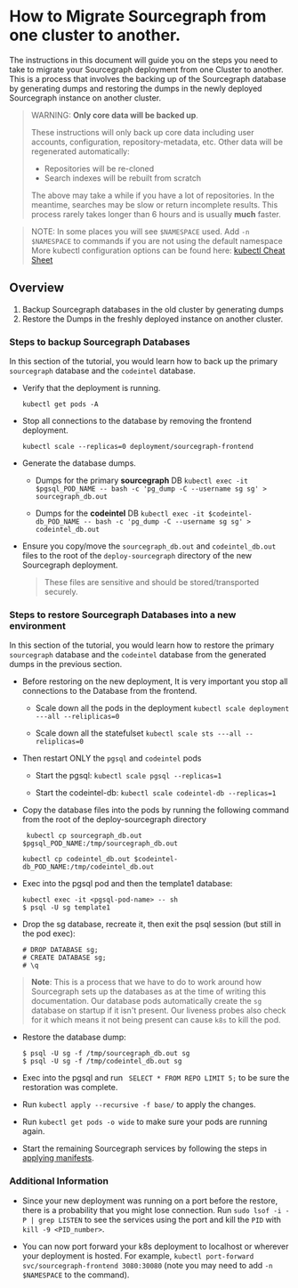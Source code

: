 # How to Migrate Sourcegraph from one cluster to another.

The instructions in this document will guide you on the steps you need to take to migrate your Sourcegraph deployment from one Cluster to another. This is a process that involves the backing up of the Sourcegraph database by generating dumps and restoring the dumps in the newly deployed Sourcegraph instance on another cluster.

> WARNING: **Only core data will be backed up**.
>
> These instructions will only back up core data including user accounts, configuration, repository-metadata, etc. Other data will be regenerated automatically:
>
> - Repositories will be re-cloned
> - Search indexes will be rebuilt from scratch
>
> The above may take a while if you have a lot of repositories. In the meantime, searches may be slow or return incomplete results. This process rarely takes longer than 6 hours and is usually **much** faster.

> NOTE: In some places you will see `$NAMESPACE` used. Add `-n $NAMESPACE` to commands if you are not using the default namespace
> More kubectl configuration options can be found here: [kubectl Cheat Sheet](https://kubernetes.io/docs/reference/kubectl/cheatsheet/)


## Overview
1. Backup Sourcegraph databases in the old cluster by generating dumps
2. Restore the Dumps in the freshly deployed instance on another cluster.

### Steps to backup Sourcegraph Databases
In this section of the tutorial, you would learn how to back up the primary `sourcegraph` database and the `codeintel` database.

* Verify that the deployment is running.

	`kubectl get pods -A`
* Stop all connections to the database by removing the frontend deployment.

	`kubectl scale --replicas=0 deployment/sourcegraph-frontend`

* Generate the database dumps.

	* Dumps for the primary **sourcegraph** DB
	`kubectl exec -it $pgsql_POD_NAME -- bash -c 'pg_dump -C --username sg sg' > sourcegraph_db.out`
	
	* Dumps for the **codeintel** DB
	`kubectl exec -it $codeintel-db_POD_NAME -- bash -c 'pg_dump -C --username sg sg' > codeintel_db.out`
	
* Ensure you copy/move the `sourcegraph_db.out` and `codeintel_db.out` files to the root of the `deploy-sourcegraph` directory of the new Sourcegraph deployment. 
	> These files are sensitive and should be stored/transported securely.


### Steps to restore Sourcegraph Databases into a new environment
In this section of the tutorial, you would learn how to restore the primary `sourcegraph` database and the `codeintel` database from the generated dumps in the previous section.

* Before restoring on the new deployment, It is very important you stop all connections to the Database from the frontend.

	* 	Scale down all the pods in the deployment
		`kubectl scale deployment ---all --reliplicas=0 `
		
	* 	Scale down all the statefulset
		`kubectl scale sts ---all --reliplicas=0  `
		
* Then restart ONLY the `pgsql` and `codeintel` pods

	* 	Start the pgsql: 
		`kubectl scale pgsql --replicas=1 `
		
	* 	Start the codeintel-db: 
		`kubectl scale codeintel-db --replicas=1 `
		
* Copy the database files into the pods by running the following command from the root of the deploy-sourcegraph directory

	```	kubectl cp sourcegraph_db.out $pgsql_POD_NAME:/tmp/sourcegraph_db.out```
	
	```kubectl cp codeintel_db.out $codeintel-db_POD_NAME:/tmp/codeintel_db.out```
	
* Exec into the pgsql pod and then the template1 database:
	
 	```
 	kubectl exec -it <pgsql-pod-name> -- sh
	$ psql -U sg template1
	```
* Drop the sg database, recreate it, then exit the psql session (but still in the pod exec):

	```
	# DROP DATABASE sg;
	# CREATE DATABASE sg;
	# \q
	```
> **Note**: This is a process that we have to do to work around how Sourcegraph sets up the databases as at the time of writing this documentation. Our database pods automatically create the `sg` database on startup if it isn't present. Our liveness probes also check for it which means it not being present can cause `k8s` to kill the pod.
	
* Restore the database dump:

	```
	$ psql -U sg -f /tmp/sourcegraph_db.out sg
	$ psql -U sg -f /tmp/codeintel_db.out sg

	```
* Exec into the pgsql and run ` SELECT * FROM REPO LIMIT 5;` to be sure the restoration was complete.

*  Run `kubectl apply --recursive -f base/` to apply the changes.
*  Run `kubectl get pods -o wide` to make sure your pods are running again.
*  Start the remaining Sourcegraph services by following the steps in [applying manifests](https://docs.sourcegraph.com/admin/install/kubernetes/operations#applying-manifests).

### Additional Information

*  Since your new deployment was running on a port before the restore, there is a probability that you might lose connection. Run `sudo lsof -i -P | grep LISTEN` to see the services using the port and kill the `PID` with `kill -9 <PID_number>`.

*  You can now port forward your k8s deployment to localhost or wherever your deployment is hosted. For example, `kubectl port-forward svc/sourcegraph-frontend 3080:30080` (note you may need to add `-n $NAMESPACE` to the command).

